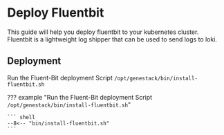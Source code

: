 # Deploy Fluentbit

This guide will help you deploy fluentbit to your kubernetes cluster. Fluentbit is a lightweight log shipper that can be used to send logs to loki.

## Deployment

Run the Fluent-Bit deployment Script `/opt/genestack/bin/install-fluentbit.sh`

??? example "Run the Fluent-Bit deployment Script `/opt/genestack/bin/install-fluentbit.sh`"

    ``` shell
    --8<-- "bin/install-fluentbit.sh"
    ```
